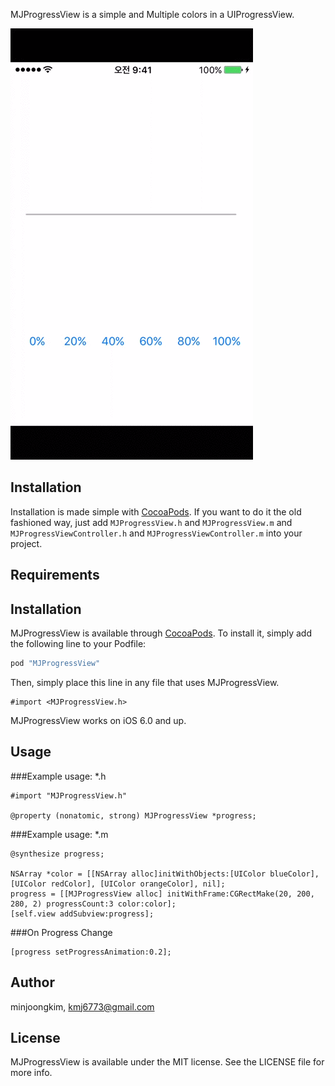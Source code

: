 MJProgressView is a simple and Multiple colors in a UIProgressView.

![MJProgressView](MJProgressView.gif "Example 1")

## Installation

Installation is made simple with [CocoaPods](http://cocoapods.org/). If you want to do it the old fashioned way, just add `MJProgressView.h` and `MJProgressView.m` and `MJProgressViewController.h` and `MJProgressViewController.m` into your project.

## Requirements

## Installation

MJProgressView is available through [CocoaPods](http://cocoapods.org). To install
it, simply add the following line to your Podfile:

```ruby
pod "MJProgressView"
```

Then, simply place this line in any file that uses MJProgressView.

```objc
#import <MJProgressView.h>
```

MJProgressView works on iOS 6.0 and up.

## Usage

###Example usage: *.h

```objc
#import "MJProgressView.h"

@property (nonatomic, strong) MJProgressView *progress;

```

###Example usage: *.m

```objc
@synthesize progress;

NSArray *color = [[NSArray alloc]initWithObjects:[UIColor blueColor], [UIColor redColor], [UIColor orangeColor], nil];
progress = [[MJProgressView alloc] initWithFrame:CGRectMake(20, 200, 280, 2) progressCount:3 color:color];
[self.view addSubview:progress];

```

###On Progress Change
```objc
[progress setProgressAnimation:0.2];
```

## Author

minjoongkim, kmj6773@gmail.com

## License

MJProgressView is available under the MIT license. See the LICENSE file for more info.

